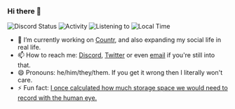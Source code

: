 ### Hi there 👋

![Discord Status](https://24-7.promise.solutions/me/status.svg)
![Activity](https://24-7.promise.solutions/me/activity.svg)
![Listening to](https://24-7.promise.solutions/me/spotify.svg)
![Local Time](https://24-7.promise.solutions/me/time.svg)

- 🔭 I’m currently working on [Countr](https://github.com/countr/bot), and also expanding my social life in real life.
- 📫 How to reach me: [Discord](https://promise.solutions/discord), [Twitter](https://twitter.com/GleenyPromise) or even [email](mailto:me@promise.solutions) if you're still into that.
- 😄 Pronouns: he/him/they/them. If you get it wrong then I literally won't care.
- ⚡ Fun fact: [I once calculated how much storage space we would need to record with the human eye.](https://gist.github.com/promise/05229a4faba64464248bc0780ef0ff77)
